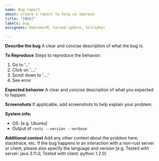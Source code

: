 ```yaml
---
name: Bug report
about: Create a report to help us improve
title: "[BUG]"
labels: bug
assignees: DobromirM, horned-sphere, SirCipher

---
```


**Describe the bug**
A clear and concise description of what the bug is.

**To Reproduce**
Steps to reproduce the behavior:
1. Go to '...'
2. Click on '....'
3. Scroll down to '....'
4. See error

**Expected behavior**
A clear and concise description of what you expected to happen.

**Screenshots**
If applicable, add screenshots to help explain your problem.

**System info:**
 - OS: [e.g. Ubuntu]
 - Output of `rustc --version --verbose`

**Additional context**
Add any other context about the problem here, stacktrace, etc.
If the bug happens in an interaction with a non-rust server or client, please also specify the language and version
[e.g. Tested with server: java 3.11.0, Tested with client: python 1.2.0]
